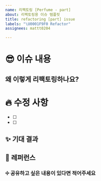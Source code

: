 ```yaml
---
name: 리팩토링 [Perfume - part]
about: 리팩토링용 이슈 템플릿
title: refactoring [part] issue
labels: "\U0001F9F0 Refactor"
assignees: mattt0204

---
```


# 😎 이슈 내용

## 왜 이렇게 리팩토링하나요?

# :fire: 수정 사항

- [ ] 
- [ ] 

## ✨ 기대 결과

## 📸 레퍼런스

### ➗ 공유하고 싶은 내용이 있다면 적어주세요
